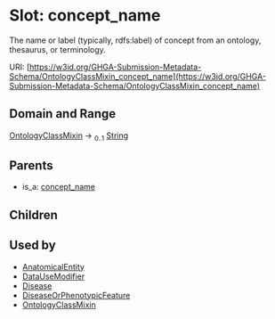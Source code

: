 
# Slot: concept_name


The name or label (typically, rdfs:label) of concept from an ontology, thesaurus, or terminology.

URI: [https://w3id.org/GHGA-Submission-Metadata-Schema/OntologyClassMixin_concept_name](https://w3id.org/GHGA-Submission-Metadata-Schema/OntologyClassMixin_concept_name)


## Domain and Range

[OntologyClassMixin](OntologyClassMixin.md) &#8594;  <sub>0..1</sub> [String](types/String.md)

## Parents

 *  is_a: [concept_name](concept_name.md)

## Children


## Used by

 * [AnatomicalEntity](AnatomicalEntity.md)
 * [DataUseModifier](DataUseModifier.md)
 * [Disease](Disease.md)
 * [DiseaseOrPhenotypicFeature](DiseaseOrPhenotypicFeature.md)
 * [OntologyClassMixin](OntologyClassMixin.md)
